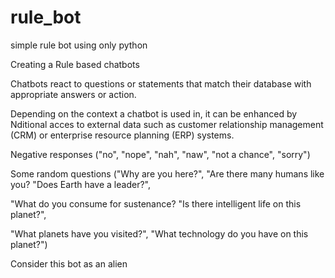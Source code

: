# rule_bot
simple rule bot using only python

Creating a Rule based chatbots 

Chatbots react to questions or statements that match their database with appropriate answers or action.

Depending on the context a chatbot is used in, it can be enhanced by Nditional acces to external data such as customer relationship management (CRM) or enterprise resource planning (ERP) systems.

Negative responses ("no", "nope", "nah", "naw", "not a chance", "sorry")


Some random questions
("Why are you here?", "Are there many humans like you? "Does Earth have a leader?",

"What do you consume for sustenance? "Is there intelligent life on this planet?",

"What planets have you visited?", "What technology do you have on this planet?")


Consider this bot as an alien
